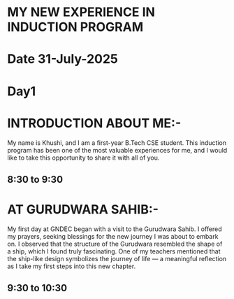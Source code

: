 # MY NEW EXPERIENCE IN INDUCTION PROGRAM

# Date 31-July-2025
# Day1

# INTRODUCTION ABOUT ME:-
My name is Khushi, and I am a first-year B.Tech CSE student. This induction program has been one of the most valuable experiences for me, and I would like to take this opportunity to share it with all of you.

## 8:30 to 9:30 

# AT GURUDWARA SAHIB:-
My first day at GNDEC began with a visit to the Gurudwara Sahib. I offered my prayers, seeking blessings for the new journey I was about to embark on. I observed that the structure of the Gurudwara resembled the shape of a ship, which I found truly fascinating. One of my teachers mentioned that the ship-like design symbolizes the journey of life — a meaningful reflection as I take my first steps into this new chapter.

 ## 9:30 to 10:30 

 
